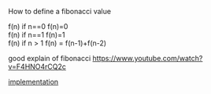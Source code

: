 
How to define a fibonacci value

f(n) if n==0 f(n)=0 <br/>
f(n) if n==1 f(n)=1 <br/>
f(n) if n > 1 f(n) = f(n-1)+f(n-2)

good explain of fibonacci https://www.youtube.com/watch?v=F4HNO4rCQ2c

[implementation](../../exercises/basic/Fibonacci.scala)
